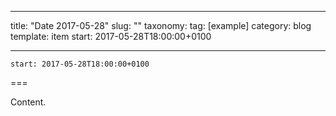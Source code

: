 
---
title: "Date 2017-05-28"
slug: ""
taxonomy:
tag: [example]
category: blog
template: item
start: 2017-05-28T18:00:00+0100

---

``start: 2017-05-28T18:00:00+0100``

===

Content.
